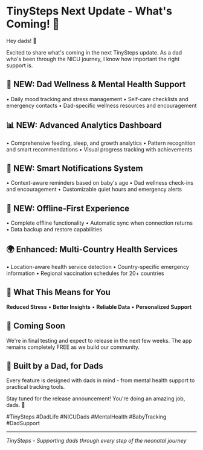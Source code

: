 # TinySteps Next Update - What's Coming! 🚀

Hey dads! 👋 

Excited to share what's coming in the next TinySteps update. As a dad who's been through the NICU journey, I know how important the right support is.

## 🧠 **NEW: Dad Wellness & Mental Health Support**
• Daily mood tracking and stress management
• Self-care checklists and emergency contacts
• Dad-specific wellness resources and encouragement

## 📊 **NEW: Advanced Analytics Dashboard**
• Comprehensive feeding, sleep, and growth analytics
• Pattern recognition and smart recommendations
• Visual progress tracking with achievements

## 🔔 **NEW: Smart Notifications System**
• Context-aware reminders based on baby's age
• Dad wellness check-ins and encouragement
• Customizable quiet hours and emergency alerts

## 📱 **NEW: Offline-First Experience**
• Complete offline functionality
• Automatic sync when connection returns
• Data backup and restore capabilities

## 🌍 **Enhanced: Multi-Country Health Services**
• Location-aware health service detection
• Country-specific emergency information
• Regional vaccination schedules for 20+ countries

## 🎯 **What This Means for You**
**Reduced Stress** • **Better Insights** • **Reliable Data** • **Personalized Support**

## 📅 **Coming Soon**
We're in final testing and expect to release in the next few weeks. The app remains completely FREE as we build our community.

## 💪 **Built by a Dad, for Dads**
Every feature is designed with dads in mind - from mental health support to practical tracking tools.

Stay tuned for the release announcement! You're doing an amazing job, dads. 💙

#TinySteps #DadLife #NICUDads #MentalHealth #BabyTracking #DadSupport

---

*TinySteps - Supporting dads through every step of the neonatal journey* 